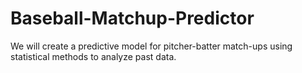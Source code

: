 # Baseball-Matchup-Predictor
We will create a predictive model for pitcher-batter match-ups using statistical methods to analyze past data.
